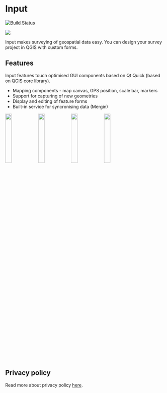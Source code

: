 # Input

[![Build Status](https://travis-ci.com/lutraconsulting/input.svg?branch=master)](https://travis-ci.com/lutraconsulting/input)

<img src="https://raw.githubusercontent.com/lutraconsulting/input/d781624aa2927d3c92432905de441d4fa83980f1/app/img/input.png">  

Input makes surveying of geospatial data easy. You can design your survey project in QGIS with custom forms.

## Features

Input features touch optimised GUI components based on Qt Quick (based on QGIS core library).  

* Mapping components - map canvas, GPS position, scale bar, markers
* Support for capturing of new geometries
* Display and editing of feature forms
* Built-in service for syncronising data (Mergin)

<p float="left">
    <img align="centre" src="https://github.com/lutraconsulting/input/blob/master/images/screen1.jpg" width="20%">
    <img align="centre" src="https://github.com/lutraconsulting/input/blob/master/images/screen2.jpg" width="20%">
    <img align="centre" src="https://github.com/lutraconsulting/input/blob/master/images/screen3.jpg" width="20%">
    <img align="centre" src="https://github.com/lutraconsulting/input/blob/master/images/screen4.jpg" width="20%">
</p>

## Privacy policy
Read more about privacy policy [here](privacy_policy.md).
